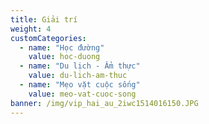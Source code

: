 ```yaml
---
title: Giải trí
weight: 4
customCategories:
  - name: "Học đường"
    value: hoc-duong
  - name: "Du lịch - Ẩm thực"
    value: du-lich-am-thuc
  - name: "Mẹo vặt cuộc sống"
    value: meo-vat-cuoc-song
banner: /img/vip_hai_au_2iwc1514016150.JPG
---
```


